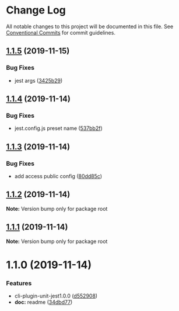 # Change Log

All notable changes to this project will be documented in this file.
See [Conventional Commits](https://conventionalcommits.org) for commit guidelines.

## [1.1.5](https://github.com/juicecube/Yuumi/compare/v1.1.4...v1.1.5) (2019-11-15)


### Bug Fixes

* jest args ([3425b29](https://github.com/juicecube/Yuumi/commit/3425b2936af2dd582c77fc517f1efce0118380ee))





## [1.1.4](https://github.com/juicecube/Yuumi/compare/v1.1.3...v1.1.4) (2019-11-14)


### Bug Fixes

* jest.config.js preset name ([537bb2f](https://github.com/juicecube/Yuumi/commit/537bb2fb6f8484377091582a082bfb3337269674))





## [1.1.3](https://github.com/juicecube/Yuumi/compare/v1.1.2...v1.1.3) (2019-11-14)


### Bug Fixes

* add access public config ([80dd85c](https://github.com/juicecube/Yuumi/commit/80dd85c658a599c0a6b5f16e8281e5808048ef6c))





## [1.1.2](https://github.com/juicecube/Yuumi/compare/v1.1.1...v1.1.2) (2019-11-14)

**Note:** Version bump only for package root





## [1.1.1](https://github.com/juicecube/Yuumi/compare/v1.1.0...v1.1.1) (2019-11-14)

**Note:** Version bump only for package root





# 1.1.0 (2019-11-14)


### Features

* cli-plugin-unit-jest1.0.0 ([d552908](https://github.com/juicecube/Yuumi/commit/d552908a4cd429c181545654d650bd2f52693e3b))
* **doc:** readme ([34dbd77](https://github.com/juicecube/Yuumi/commit/34dbd77eedc6588f6dab4f152c83e1c3dd24dac2))
